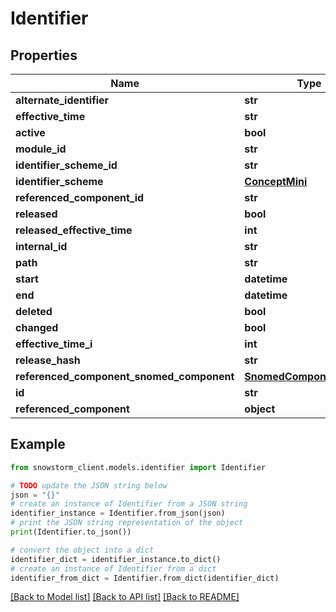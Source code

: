 # Identifier


## Properties

Name | Type | Description | Notes
------------ | ------------- | ------------- | -------------
**alternate_identifier** | **str** |  | 
**effective_time** | **str** |  | [optional] 
**active** | **bool** |  | [optional] 
**module_id** | **str** |  | [optional] 
**identifier_scheme_id** | **str** |  | 
**identifier_scheme** | [**ConceptMini**](ConceptMini.md) |  | [optional] 
**referenced_component_id** | **str** |  | 
**released** | **bool** |  | [optional] 
**released_effective_time** | **int** |  | [optional] 
**internal_id** | **str** |  | [optional] 
**path** | **str** |  | [optional] 
**start** | **datetime** |  | [optional] 
**end** | **datetime** |  | [optional] 
**deleted** | **bool** |  | [optional] 
**changed** | **bool** |  | [optional] 
**effective_time_i** | **int** |  | [optional] 
**release_hash** | **str** |  | [optional] 
**referenced_component_snomed_component** | [**SnomedComponentObject**](SnomedComponentObject.md) |  | [optional] 
**id** | **str** |  | [optional] 
**referenced_component** | **object** |  | [optional] 

## Example

```python
from snowstorm_client.models.identifier import Identifier

# TODO update the JSON string below
json = "{}"
# create an instance of Identifier from a JSON string
identifier_instance = Identifier.from_json(json)
# print the JSON string representation of the object
print(Identifier.to_json())

# convert the object into a dict
identifier_dict = identifier_instance.to_dict()
# create an instance of Identifier from a dict
identifier_from_dict = Identifier.from_dict(identifier_dict)
```
[[Back to Model list]](../README.md#documentation-for-models) [[Back to API list]](../README.md#documentation-for-api-endpoints) [[Back to README]](../README.md)


